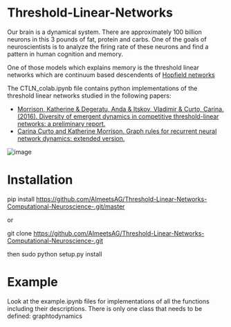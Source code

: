 # Threshold-Linear-Networks

Our brain is a dynamical system. There are approximately 100 billion neurons in this 3 pounds of fat, protein and carbs. One of the goals of neuroscientists is to analyze the firing rate of these neurons and find a pattern in human cognition and memory. 

One of those models which explains memory is the threshold linear networks which are continuum based descendents of [Hopfield networks](https://en.wikipedia.org/wiki/Hopfield_network)

The CTLN_colab.ipynb file contains python implementations of the threshold linear networks studied in the following papers:
* [Morrison, Katherine & Degeratu, Anda & Itskov, Vladimir & Curto, Carina. (2016). Diversity of emergent dynamics in competitive threshold-linear networks: a preliminary report.](https://arxiv.org/abs/1605.04463)
* [Carina Curto and Katherine Morrison. Graph rules for recurrent neural network dynamics: extended version.](https://arxiv.org/pdf/2301.12638.pdf)

![image](https://github.com/AImeetsAG/Threshold-Linear-Networks/assets/109251237/7c92c2b8-0e12-4718-a581-0ad125323c64)


# Installation

pip install https://github.com/AImeetsAG/Threshold-Linear-Networks-Computational-Neuroscience-.git/master

or

git clone https://github.com/AImeetsAG/Threshold-Linear-Networks-Computational-Neuroscience-.git

then
sudo python setup.py install

# Example 
Look at the example.ipynb files for implementations of all the functions including their descriptions.
There is only one class that needs to be defined: graphtodynamics






